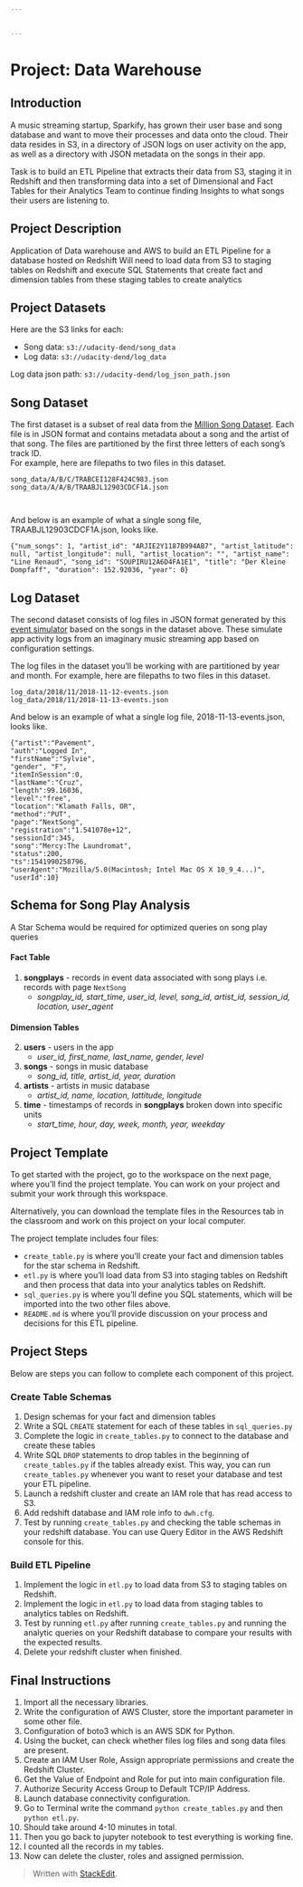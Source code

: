 ```yaml
---


---
```


<h1 id="project-data-warehouse">Project: Data Warehouse</h1>
<h2 id="bintroductionb"><b>Introduction</b></h2>
<p>A music streaming startup, Sparkify, has grown their user base and song database and want to move their processes and data onto the cloud. Their data resides in S3, in a directory of JSON logs on user activity on the app, as well as a directory with JSON metadata on the songs in their app.</p>
<p>Task is to build an ETL Pipeline that extracts their data from S3, staging it in Redshift and then transforming data into a set of Dimensional and Fact Tables for their Analytics Team to continue finding Insights to what songs their users are listening to.</p>
<h2 id="bproject-descriptionb"><b>Project Description</b></h2>
<p>Application of Data warehouse and AWS to build an ETL Pipeline for a database hosted on Redshift Will need to load data from S3 to staging tables on Redshift and execute SQL Statements that create fact and dimension tables from these staging tables to create analytics</p>
<h2 id="bproject-datasetsb"><b>Project Datasets</b></h2>
<p>Here are the S3 links for each:</p>
<ul>
<li>Song data:  <code>s3://udacity-dend/song_data</code></li>
<li>Log data:  <code>s3://udacity-dend/log_data</code></li>
</ul>
<p>Log data json path:  <code>s3://udacity-dend/log_json_path.json</code></p>
<h2 id="bsong-datasetb"><b>Song Dataset</b></h2>
<p>The first dataset is a subset of real data from the <a href="https://labrosa.ee.columbia.edu/millionsong/">Million Song Dataset</a>. Each file is in JSON format and contains metadata about a song and the artist of that song. The files are partitioned by the first three letters of each song’s track ID.<br>
For example, here are filepaths to two files in this dataset.</p>
<pre><code>song_data/A/B/C/TRABCEI128F424C983.json
song_data/A/A/B/TRAABJL12903CDCF1A.json

</code></pre>
<p>And below is an example of what a single song file, TRAABJL12903CDCF1A.json, looks like.</p>
<pre><code>{"num_songs": 1, "artist_id": "ARJIE2Y1187B994AB7", "artist_latitude": null, "artist_longitude": null, "artist_location": "", "artist_name": "Line Renaud", "song_id": "SOUPIRU12A6D4FA1E1", "title": "Der Kleine Dompfaff", "duration": 152.92036, "year": 0}
</code></pre>
<h2 id="blog-datasetb"><b>Log Dataset</b></h2>
<p>The second dataset consists of log files in JSON format generated by this  <a href="https://github.com/Interana/eventsim">event simulator</a>  based on the songs in the dataset above. These simulate app activity logs from an imaginary music streaming app based on configuration settings.</p>
<p>The log files in the dataset you’ll be working with are partitioned by year and month. For example, here are filepaths to two files in this dataset.</p>
<pre><code>log_data/2018/11/2018-11-12-events.json
log_data/2018/11/2018-11-13-events.json
</code></pre>
<p>And below is an example of what a single log file, 2018-11-13-events.json, looks like.</p>
<pre><code>{"artist":"Pavement", 
"auth":"Logged In", 
"firstName":"Sylvie", 
"gender", "F", 
"itemInSession":0, 
"lastName":"Cruz", 
"length":99.16036, 
"level":"free", 
"location":"Klamath Falls, OR", 
"method":"PUT", 
"page":"NextSong", 
"registration":"1.541078e+12", 
"sessionId":345, 
"song":"Mercy:The Laundromat", 
"status":200, 
"ts":1541990258796, 
"userAgent":"Mozilla/5.0(Macintosh; Intel Mac OS X 10_9_4...)", 
"userId":10}
</code></pre>
<h2 id="bschema-for-song-play-analysisb"><b>Schema for Song Play Analysis</b></h2>
<p>A Star Schema would be required for optimized queries on song play queries</p>
<h4 id="fact-table">Fact Table</h4>
<ol>
<li><strong>songplays</strong>  - records in event data associated with song plays i.e. records with page  <code>NextSong</code>
<ul>
<li><em>songplay_id, start_time, user_id, level, song_id, artist_id, session_id, location, user_agent</em></li>
</ul>
</li>
</ol>
<h4 id="dimension-tables">Dimension Tables</h4>
<ol start="2">
<li><strong>users</strong>  - users in the app
<ul>
<li><em>user_id, first_name, last_name, gender, level</em></li>
</ul>
</li>
<li><strong>songs</strong>  - songs in music database
<ul>
<li><em>song_id, title, artist_id, year, duration</em></li>
</ul>
</li>
<li><strong>artists</strong>  - artists in music database
<ul>
<li><em>artist_id, name, location, lattitude, longitude</em></li>
</ul>
</li>
<li><strong>time</strong>  - timestamps of records in  <strong>songplays</strong>  broken down into specific units
<ul>
<li><em>start_time, hour, day, week, month, year, weekday</em></li>
</ul>
</li>
</ol>
<h2 id="project-template">Project Template</h2>
<p>To get started with the project, go to the workspace on the next page, where you’ll find the project template. You can work on your project and submit your work through this workspace.</p>
<p>Alternatively, you can download the template files in the Resources tab in the classroom and work on this project on your local computer.</p>
<p>The project template includes four files:</p>
<ul>
<li><code>create_table.py</code>  is where you’ll create your fact and dimension tables for the star schema in Redshift.</li>
<li><code>etl.py</code>  is where you’ll load data from S3 into staging tables on Redshift and then process that data into your analytics tables on Redshift.</li>
<li><code>sql_queries.py</code>  is where you’ll define you SQL statements, which will be imported into the two other files above.</li>
<li><code>README.md</code>  is where you’ll provide discussion on your process and decisions for this ETL pipeline.</li>
</ul>
<h2 id="project-steps">Project Steps</h2>
<p>Below are steps you can follow to complete each component of this project.</p>
<h3 id="create-table-schemas">Create Table Schemas</h3>
<ol>
<li>Design schemas for your fact and dimension tables</li>
<li>Write a SQL  <code>CREATE</code>  statement for each of these tables in  <code>sql_queries.py</code></li>
<li>Complete the logic in  <code>create_tables.py</code>  to connect to the database and create these tables</li>
<li>Write SQL  <code>DROP</code>  statements to drop tables in the beginning of  <code>create_tables.py</code>  if the tables already exist. This way, you can run  <code>create_tables.py</code>  whenever you want to reset your database and test your ETL pipeline.</li>
<li>Launch a redshift cluster and create an IAM role that has read access to S3.</li>
<li>Add redshift database and IAM role info to  <code>dwh.cfg</code>.</li>
<li>Test by running  <code>create_tables.py</code>  and checking the table schemas in your redshift database. You can use Query Editor in the AWS Redshift console for this.</li>
</ol>
<h3 id="build-etl-pipeline">Build ETL Pipeline</h3>
<ol>
<li>Implement the logic in  <code>etl.py</code>  to load data from S3 to staging tables on Redshift.</li>
<li>Implement the logic in  <code>etl.py</code>  to load data from staging tables to analytics tables on Redshift.</li>
<li>Test by running  <code>etl.py</code>  after running  <code>create_tables.py</code>  and running the analytic queries on your Redshift database to compare your results with the expected results.</li>
<li>Delete your redshift cluster when finished.</li>
</ol>
<h2 id="bfinal-instructionsb"><b>Final Instructions</b></h2>
<ol>
<li>Import all the necessary libraries.</li>
<li>Write the configuration of AWS Cluster, store the important parameter in some other file.</li>
<li>Configuration of boto3 which is an AWS SDK for Python.</li>
<li>Using the bucket, can check whether files log files and song data files are present.</li>
<li>Create an IAM User Role, Assign appropriate permissions and create the Redshift Cluster.</li>
<li>Get the Value of Endpoint and Role for put into main configuration file.</li>
<li>Authorize Security Access Group to Default TCP/IP Address.</li>
<li>Launch database connectivity configuration.</li>
<li>Go to Terminal write the command <code>python create_tables.py</code> and then <code>python etl.py</code>.</li>
<li>Should take around 4-10 minutes in total.</li>
<li>Then you go back to jupyter notebook to test everything is working fine.</li>
<li>I counted all the records in my tables.</li>
<li>Now can delete the cluster, roles and assigned permission.</li>
</ol>
<blockquote>
<p>Written with <a href="https://stackedit.io/">StackEdit</a>.</p>
</blockquote>

